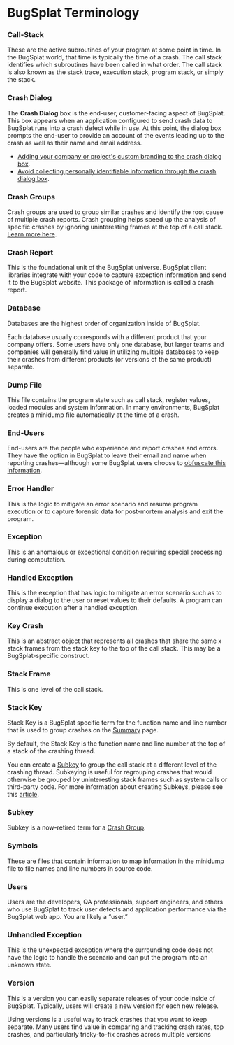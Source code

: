 # BugSplat Terminology

### Call-Stack

These are the active subroutines of your program at some point in time. In the BugSplat world, that time is typically the time of a crash. The call stack identifies which subroutines have been called in what order. The call stack is also known as the stack trace, execution stack, program stack, or simply the stack.

### Crash Dialog

The **Crash Dialog** box is the end-user, customer-facing aspect of BugSplat. This box appears when an application configured to send crash data to BugSplat runs into a crash defect while in use. At this point, the dialog box prompts the end-user to provide an account of the events leading up to the crash as well as their name and email address.&#x20;

* [Adding your company or project's custom branding to the crash dialog box](how-tos/customize-the-crash-dialog.md).
* [Avoid collecting personally identifiable information through the crash dialog box](../introduction/production/security-privacy-and-compliance/avoid-collecting-personally-identifiable-information-pii.md).

### Crash Groups

Crash groups are used to group similar crashes and identify the root cause of multiple crash reports. Crash grouping helps speed up the analysis of specific crashes by ignoring uninteresting frames at the top of a call stack.  [Learn more here](../introduction/development/grouping-crashes.md).

### Crash Report

This is the foundational unit of the BugSplat universe. BugSplat client libraries integrate with your code to capture exception information and send it to the BugSplat website. This package of information is called a crash report.

### Database

Databases are the highest order of organization inside of BugSplat.

Each database usually corresponds with a different product that your company offers. Some users have only one database, but larger teams and companies will generally find value in utilizing multiple databases to keep their crashes from different products (or versions of the same product) separate.

### Dump File

This file contains the program state such as call stack, register values, loaded modules and system information. In many environments, BugSplat creates a minidump file automatically at the time of a crash.

### End-Users

End-users are the people who experience and report crashes and errors. They have the option in BugSplat to leave their email and name when reporting crashes—although some BugSplat users choose to [obfuscate this information](../introduction/production/security-privacy-and-compliance/avoid-collecting-personally-identifiable-information-pii.md).

### Error Handler

This is the logic to mitigate an error scenario and resume program execution or to capture forensic data for post-mortem analysis and exit the program.

### Exception

This is an anomalous or exceptional condition requiring special processing during computation.

### Handled Exception

This is the exception that has logic to mitigate an error scenario such as to display a dialog to the user or reset values to their defaults. A program can continue execution after a handled exception.

### Key Crash

This is an abstract object that represents all crashes that share the same x stack frames from the stack key to the top of the call stack. This may be a BugSplat-specific construct.

### Stack Frame

This is one level of the call stack.

### Stack Key

Stack Key is a BugSplat specific term for the function name and line number that is used to group crashes on the [Summary](https://app.bugsplat.com/v2/summary) page.&#x20;

By default, the Stack Key is the function name and line number at the top of a stack of the crashing thread.&#x20;

You can create a [Subkey](how-tos/using-subkeying-to-find-difficult-crashes.md) to group the call stack at a different level of the crashing thread. Subkeying is useful for regrouping crashes that would otherwise be grouped by uninteresting stack frames such as system calls or third-party code. For more information about creating Subkeys, please see this [article](how-tos/using-subkeying-to-find-difficult-crashes.md).

### Subkey

Subkey is a now-retired term for a [Crash Group](bugsplat-terminology.md#crash-groups).&#x20;

### Symbols

These are files that contain information to map information in the minidump file to file names and line numbers in source code.

### Users

Users are the developers, QA professionals, support engineers, and others who use BugSplat to track user defects and application performance via the BugSplat web app. You are likely a “user.”

### Unhandled Exception

This is the unexpected exception where the surrounding code does not have the logic to handle the scenario and can put the program into an unknown state.

### Version

This is a version you can easily separate releases of your code inside of BugSplat. Typically, users will create a new version for each new release.

Using versions is a useful way to track crashes that you want to keep separate. Many users find value in comparing and tracking crash rates, top crashes, and particularly tricky-to-fix crashes across multiple versions

###

###

